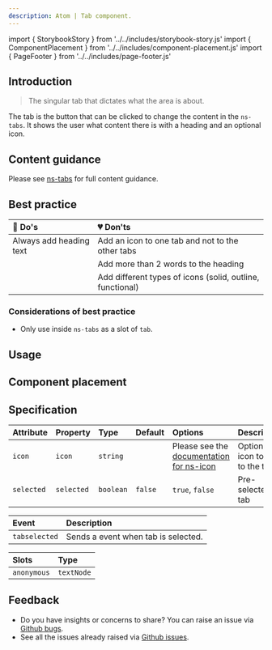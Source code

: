 ```yaml
---
description: Atom | Tab component.
---
```


import { StorybookStory } from '../../includes/storybook-story.js'
import { ComponentPlacement } from '../../includes/component-placement.js'
import { PageFooter } from '../../includes/page-footer.js'

## Introduction

> The singular tab that dictates what the area is about.

The tab is the button that can be clicked to change the content in the `ns-tabs`. It shows the user what content there is with a heading and an optional icon.

## Content guidance

Please see [ns-tabs](components/ns-tabs.md) for full content guidance.

## Best practice

| 💚 Do's | 💔 Don'ts |
| :--- | :--- |
| Always add heading text | Add an icon to one tab and not to the other tabs |
|  | Add more than 2 words to the heading |
|  | Add different types of icons (solid, outline, functional) |

### Considerations of best practice

* Only use inside `ns-tabs` as a slot of `tab`.

## Usage

<StorybookStory story="components-ns-tab--tab"></StorybookStory>

## Component placement

<ComponentPlacement component="ns-tab" parentComponents="ns-tabs"></ComponentPlacement>

## Specification

| Attribute | Property | Type | Default | Options | Description |
| :--- | :--- | :--- | :--- | :--- | :--- |
| `icon`     | `icon`    | `string` |  | Please see the [documentation for ns-icon](../components/ns-icon) | Optional icon to add to the tab. |
| `selected` | `selected` | `boolean` | `false` |`true`, `false`| Pre-selected tab |

| Event | Description |
| :--- | :--- |
| `tabselected` | Sends a event when tab is selected. |

| Slots | Type |
| :--- | :--- |
| `anonymous` | `textNode` |

## Feedback

* Do you have insights or concerns to share? You can raise an issue via [Github bugs](https://github.com/ConnectedHomes/nucleus/issues/new?assignees=&labels=Bug&template=a--bug-report.md&title=[bug]%20[ns-tab]).
* See all the issues already raised via [Github issues](https://github.com/connectedHomes/nucleus/issues?utf8=%E2%9C%93&q=is%3Aopen+is%3Aissue+label%3ABug+[ns-tab]).

<PageFooter></PageFooter>

